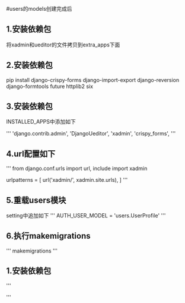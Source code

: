 #users的models创建完成后


## 1.安装依赖包
将xadmin和ueditor的文件拷贝到extra_apps下面

## 2.安装依赖包

pip install django-crispy-forms django-import-export django-reversion django-formtools future httplib2 six

## 3.安装依赖包
INSTALLED_APPS中添加如下

'''
    'django.contrib.admin',
    'DjangoUeditor',
    'xadmin',
    'crispy_forms',
'''

## 4.url配置如下
'''
from django.conf.urls import url, include
import xadmin

urlpatterns = [
    url('xadmin/', xadmin.site.urls),
]
'''

## 5.重载users模块
setting中追加如下
'''
AUTH_USER_MODEL = 'users.UserProfile'
'''

## 6.执行makemigrations
'''
makemigrations
'''



## 1.安装依赖包
'''

'''
